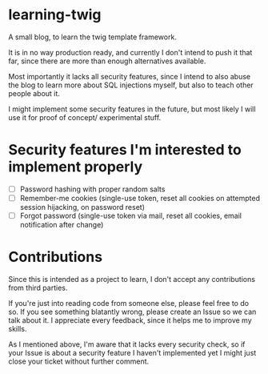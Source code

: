 learning-twig
=============

A small blog, to learn the twig template framework.

It is in no way production ready, and currently I don't intend to push it that far, since there are more than enough
alternatives available.

Most importantly it lacks all security features, since I intend to also abuse the blog to learn more about SQL
injections myself, but also to teach other people about it.

I might implement some security features in the future, but most likely I will use it for proof of concept/
experimental stuff.

Security features I'm interested to implement properly
=============

- [ ] Password hashing with proper random salts
- [ ] Remember-me cookies (single-use token, reset all cookies on attempted session hijacking, on password reset)
- [ ] Forgot password (single-use token via mail, reset all cookies, email notification after change)

Contributions
=============

Since this is intended as a project to learn, I don't accept any contributions from third parties.

If you're just into reading code from someone else, please feel free to do so. If you see something blatantly wrong,
please create an Issue so we can talk about it. I appreciate every feedback, since it helps me to improve my skills.

As I mentioned above, I'm aware that it lacks every security check, so if your Issue is about a security feature
I haven't implemented yet I might just close your ticket without further comment.